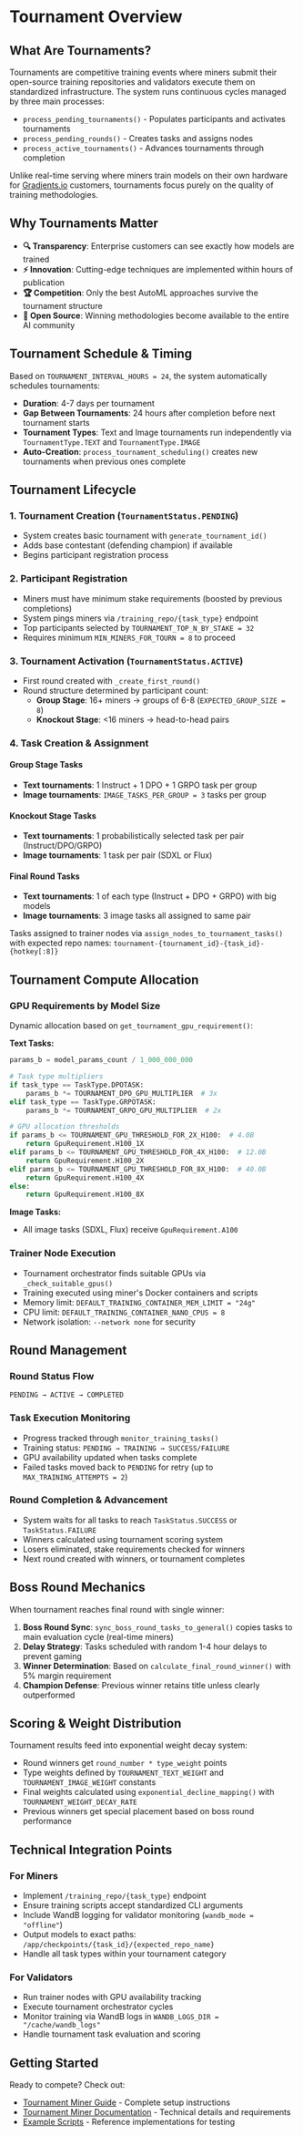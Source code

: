 # Tournament Overview

## What Are Tournaments?

Tournaments are competitive training events where miners submit their open-source training repositories and validators execute them on standardized infrastructure. The system runs continuous cycles managed by three main processes:

- `process_pending_tournaments()` - Populates participants and activates tournaments
- `process_pending_rounds()` - Creates tasks and assigns nodes 
- `process_active_tournaments()` - Advances tournaments through completion

Unlike real-time serving where miners train models on their own hardware for [Gradients.io](https://gradients.io) customers, tournaments focus purely on the quality of training methodologies.

## Why Tournaments Matter

- **🔍 Transparency**: Enterprise customers can see exactly how models are trained
- **⚡ Innovation**: Cutting-edge techniques are implemented within hours of publication  
- **🏆 Competition**: Only the best AutoML approaches survive the tournament structure
- **📖 Open Source**: Winning methodologies become available to the entire AI community

## Tournament Schedule & Timing

Based on `TOURNAMENT_INTERVAL_HOURS = 24`, the system automatically schedules tournaments:

- **Duration**: 4-7 days per tournament
- **Gap Between Tournaments**: 24 hours after completion before next tournament starts
- **Tournament Types**: Text and Image tournaments run independently via `TournamentType.TEXT` and `TournamentType.IMAGE`
- **Auto-Creation**: `process_tournament_scheduling()` creates new tournaments when previous ones complete

## Tournament Lifecycle

### 1. Tournament Creation (`TournamentStatus.PENDING`)
- System creates basic tournament with `generate_tournament_id()`
- Adds base contestant (defending champion) if available
- Begins participant registration process

### 2. Participant Registration
- Miners must have minimum stake requirements (boosted by previous completions)
- System pings miners via `/training_repo/{task_type}` endpoint
- Top participants selected by `TOURNAMENT_TOP_N_BY_STAKE = 32`
- Requires minimum `MIN_MINERS_FOR_TOURN = 8` to proceed

### 3. Tournament Activation (`TournamentStatus.ACTIVE`)
- First round created with `_create_first_round()`
- Round structure determined by participant count:
  - **Group Stage**: 16+ miners → groups of 6-8 (`EXPECTED_GROUP_SIZE = 8`)
  - **Knockout Stage**: <16 miners → head-to-head pairs

### 4. Task Creation & Assignment

#### Group Stage Tasks
- **Text tournaments**: 1 Instruct + 1 DPO + 1 GRPO task per group
- **Image tournaments**: `IMAGE_TASKS_PER_GROUP = 3` tasks per group

#### Knockout Stage Tasks  
- **Text tournaments**: 1 probabilistically selected task per pair (Instruct/DPO/GRPO)
- **Image tournaments**: 1 task per pair (SDXL or Flux)

#### Final Round Tasks
- **Text tournaments**: 1 of each type (Instruct + DPO + GRPO) with big models
- **Image tournaments**: 3 image tasks all assigned to same pair

Tasks assigned to trainer nodes via `assign_nodes_to_tournament_tasks()` with expected repo names: `tournament-{tournament_id}-{task_id}-{hotkey[:8]}`

## Tournament Compute Allocation

### GPU Requirements by Model Size

Dynamic allocation based on `get_tournament_gpu_requirement()`:

**Text Tasks:**
```python
params_b = model_params_count / 1_000_000_000

# Task type multipliers
if task_type == TaskType.DPOTASK:
    params_b *= TOURNAMENT_DPO_GPU_MULTIPLIER  # 3x
elif task_type == TaskType.GRPOTASK:
    params_b *= TOURNAMENT_GRPO_GPU_MULTIPLIER  # 2x

# GPU allocation thresholds
if params_b <= TOURNAMENT_GPU_THRESHOLD_FOR_2X_H100:  # 4.0B
    return GpuRequirement.H100_1X
elif params_b <= TOURNAMENT_GPU_THRESHOLD_FOR_4X_H100:  # 12.0B
    return GpuRequirement.H100_2X  
elif params_b <= TOURNAMENT_GPU_THRESHOLD_FOR_8X_H100:  # 40.0B
    return GpuRequirement.H100_4X
else:
    return GpuRequirement.H100_8X
```

**Image Tasks:**
- All image tasks (SDXL, Flux) receive `GpuRequirement.A100`

### Trainer Node Execution
- Tournament orchestrator finds suitable GPUs via `_check_suitable_gpus()`
- Training executed using miner's Docker containers and scripts
- Memory limit: `DEFAULT_TRAINING_CONTAINER_MEM_LIMIT = "24g"`
- CPU limit: `DEFAULT_TRAINING_CONTAINER_NANO_CPUS = 8`
- Network isolation: `--network none` for security

## Round Management

### Round Status Flow
```
PENDING → ACTIVE → COMPLETED
```

### Task Execution Monitoring
- Progress tracked through `monitor_training_tasks()`
- Training status: `PENDING → TRAINING → SUCCESS/FAILURE`
- GPU availability updated when tasks complete
- Failed tasks moved back to `PENDING` for retry (up to `MAX_TRAINING_ATTEMPTS = 2`)

### Round Completion & Advancement
- System waits for all tasks to reach `TaskStatus.SUCCESS` or `TaskStatus.FAILURE`
- Winners calculated using tournament scoring system
- Losers eliminated, stake requirements checked for winners
- Next round created with winners, or tournament completes

## Boss Round Mechanics

When tournament reaches final round with single winner:

1. **Boss Round Sync**: `sync_boss_round_tasks_to_general()` copies tasks to main evaluation cycle (real-time miners)
2. **Delay Strategy**: Tasks scheduled with random 1-4 hour delays to prevent gaming
3. **Winner Determination**: Based on `calculate_final_round_winner()` with 5% margin requirement
4. **Champion Defense**: Previous winner retains title unless clearly outperformed

## Scoring & Weight Distribution

Tournament results feed into exponential weight decay system:
- Round winners get `round_number * type_weight` points
- Type weights defined by `TOURNAMENT_TEXT_WEIGHT` and `TOURNAMENT_IMAGE_WEIGHT` constants
- Final weights calculated using `exponential_decline_mapping()` with `TOURNAMENT_WEIGHT_DECAY_RATE`
- Previous winners get special placement based on boss round performance

## Technical Integration Points

### For Miners
- Implement `/training_repo/{task_type}` endpoint
- Ensure training scripts accept standardized CLI arguments
- Include WandB logging for validator monitoring (`wandb_mode = "offline"`)
- Output models to exact paths: `/app/checkpoints/{task_id}/{expected_repo_name}`
- Handle all task types within your tournament category

### For Validators  
- Run trainer nodes with GPU availability tracking
- Execute tournament orchestrator cycles
- Monitor training via WandB logs in `WANDB_LOGS_DIR = "/cache/wandb_logs"`
- Handle tournament task evaluation and scoring

## Getting Started

Ready to compete? Check out:
- [Tournament Miner Guide](tournament_miner_guide.md) - Complete setup instructions
- [Tournament Miner Documentation](tourn_miner.md) - Technical details and requirements
- [Example Scripts](../examples/) - Reference implementations for testing